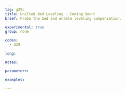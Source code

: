 ```yaml
---
tag: g29c
title: Unified Bed Leveling - Coming Soon!
brief: Probe the bed and enable leveling compensation.

experimental: true
group: none

codes:
  - G29

long:

notes:

parameters:

examples:

---
```


